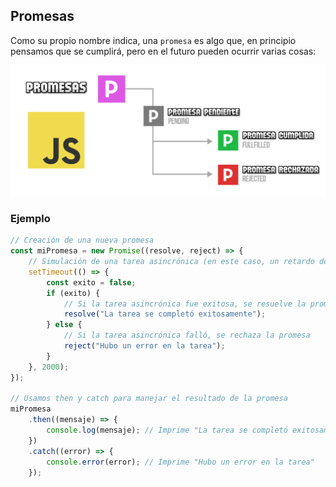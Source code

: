
## Promesas

Como su propio nombre indica, una `promesa` es algo que, en principio pensamos que se cumplirá, pero en el futuro pueden ocurrir varias cosas:

![promesa.png](../../images/promises.png)

### Ejemplo

```js
// Creación de una nueva promesa
const miPromesa = new Promise((resolve, reject) => {
    // Simulación de una tarea asincrónica (en este caso, un retardo de 2 segundos)
    setTimeout(() => {
        const exito = false;
        if (exito) {
            // Si la tarea asincrónica fue exitosa, se resuelve la promesa
            resolve("La tarea se completó exitosamente");
        } else {
            // Si la tarea asincrónica falló, se rechaza la promesa
            reject("Hubo un error en la tarea");
        }
    }, 2000);
});

// Usamos then y catch para manejar el resultado de la promesa
miPromesa
    .then((mensaje) => {
        console.log(mensaje); // Imprime "La tarea se completó exitosamente"
    })
    .catch((error) => {
        console.error(error); // Imprime "Hubo un error en la tarea"
    });
```
